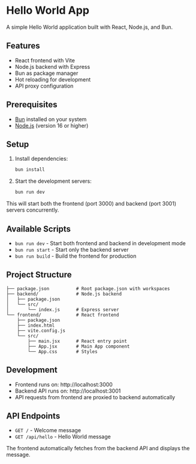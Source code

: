 # Hello World App

A simple Hello World application built with React, Node.js, and Bun.

## Features

- React frontend with Vite
- Node.js backend with Express
- Bun as package manager
- Hot reloading for development
- API proxy configuration

## Prerequisites

- [Bun](https://bun.sh/) installed on your system
- [Node.js](https://nodejs.org/) (version 16 or higher)

## Setup

1. Install dependencies:
   ```bash
   bun install
   ```

2. Start the development servers:
   ```bash
   bun run dev
   ```

This will start both the frontend (port 3000) and backend (port 3001) servers concurrently.

## Available Scripts

- `bun run dev` - Start both frontend and backend in development mode
- `bun run start` - Start only the backend server
- `bun run build` - Build the frontend for production

## Project Structure

```
├── package.json          # Root package.json with workspaces
├── backend/              # Node.js backend
│   ├── package.json
│   └── src/
│       └── index.js      # Express server
└── frontend/             # React frontend
    ├── package.json
    ├── index.html
    ├── vite.config.js
    └── src/
        ├── main.jsx      # React entry point
        ├── App.jsx       # Main App component
        └── App.css       # Styles
```

## Development

- Frontend runs on: http://localhost:3000
- Backend API runs on: http://localhost:3001
- API requests from frontend are proxied to backend automatically

## API Endpoints

- `GET /` - Welcome message
- `GET /api/hello` - Hello World message

The frontend automatically fetches from the backend API and displays the message.
